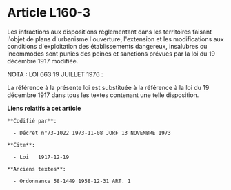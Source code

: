 # Article L160-3

Les infractions aux dispositions réglementant dans les territoires faisant l'objet de plans d'urbanisme l'ouverture,
l'extension et les modifications aux conditions d'exploitation des établissements dangereux, insalubres ou incommodes sont
punies des peines et sanctions prévues par la loi du 19 décembre 1917 modifiée.

NOTA : LOI 663 19 JUILLET 1976 :

La référence à la présente loi est substituée à la référence à la loi du 19 décembre 1917 dans tous les textes contenant une
telle disposition.

**Liens relatifs à cet article**

	**Codifié par**:

	  - Décret n°73-1022 1973-11-08 JORF 13 NOVEMBRE 1973

	**Cite**:

	  - Loi   1917-12-19

	**Anciens textes**:

	  - Ordonnance 58-1449 1958-12-31 ART. 1
